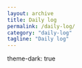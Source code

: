 ```yaml
---
layout: archive
title: Daily log
permalink: /daily-log/
category: "daily-log"
tagline: "Daily log"
---
```

theme-dark: true
